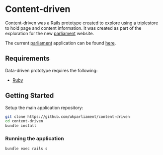 # Content-driven
Content-driven was a Rails prototype created to explore using a triplestore to hold page and content information.  It was created as part of the exploration for the new [parliament](http://beta.parliament.uk) website.   

The current [parliament](http://beta.parliament.uk) application can be found [here](https://github.com/ukparliament/parliament.uk-prototype).

## Requirements
Data-driven prototype requires the following:
* [Ruby](https://www.ruby-lang.org/en)

## Getting Started
Setup the main application repository:
```bash
git clone https://github.com/ukparliament/content-driven
cd content-driven
bundle install
```

### Running the application
```bash
bundle exec rails s
```
